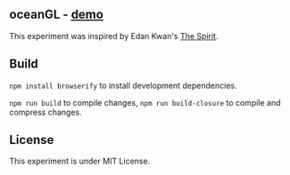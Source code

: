 ## oceanGL - [demo](https://sciecode.github.io/)

This experiment was inspired by Edan Kwan's [The Spirit](http://edankwan.com/experiments/the-spirit/).

## Build

`npm install browserify` to install development dependencies.

`npm run build` to compile changes, `npm run build-closure` to compile and compress changes.

## License
This experiment is under MIT License.

